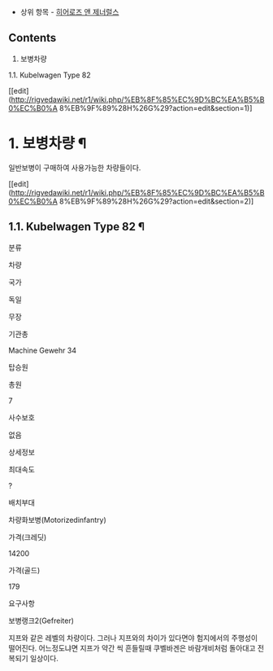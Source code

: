   * 상위 항목 - [히어로즈 앤 제너럴스](%ED%9E%88%EC%96%B4%EB%A1%9C%EC%A6%88%20%EC%95%A4%20%EC%A0%9C%EB%84%88%EB%9F%B4%EC%8A%A4.md)  

## Contents

    

1. 보병차량 
    

1.1. Kubelwagen Type 82

[[edit](http://rigvedawiki.net/r1/wiki.php/%EB%8F%85%EC%9D%BC%EA%B5%B0%EC%B0%A
8%EB%9F%89%28H%26G%29?action=edit&section=1)]

# 1. 보병차량 ¶

일반보병이 구매하여 사용가능한 차량들이다.

[[edit](http://rigvedawiki.net/r1/wiki.php/%EB%8F%85%EC%9D%BC%EA%B5%B0%EC%B0%A
8%EB%9F%89%28H%26G%29?action=edit&section=2)]

## 1.1. Kubelwagen Type 82 ¶

분류

차량

국가

독일

무장

기관총

Machine Gewehr 34

탑승원

총원

7

사수보호

없음

상세정보

최대속도

?

배치부대

차량화보병(Motorizedinfantry)

가격(크레딧)

14200

가격(골드)

179

요구사항

보병랭크2(Gefreiter)

지프와 같은 레벨의 차량이다. 그러나 지프와의 차이가 있다면야 험지에서의 주행성이 떨어진다. 어느정도냐면 지프가 약간 씩 흔들릴때 쿠벨바겐은
바람개비처럼 돌아대고 전복되기 일상이다.

